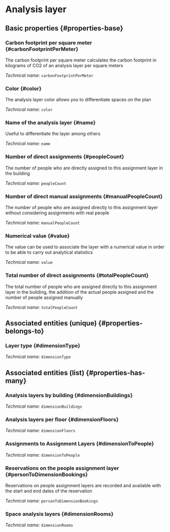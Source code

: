 # Analysis layer
<!--- THIS FILE IS GENERATED PLEASE DO NOT EDIT IT DIRECTLY --->



## Basic properties {#properties-base}

### Carbon footprint per square meter {#carbonFootprintPerMeter}

The carbon footprint per square meter calculates the carbon footprint in kilograms of CO2 of an analysis layer per square meters

*Technical name:* ```carbonFootprintPerMeter```

### Color {#color}

The analysis layer color allows you to differentiate spaces on the plan

*Technical name:* ```color```

### Name of the analysis layer {#name}

Useful to differentiate the layer among others

*Technical name:* ```name```

### Number of direct assignments {#peopleCount}

The number of people who are directly assigned to this assignment layer in the building

*Technical name:* ```peopleCount```

### Number of direct manual assignments {#manualPeopleCount}

The number of people who are assigned directly to this assignment layer without considering assignments with real people

*Technical name:* ```manualPeopleCount```

### Numerical value {#value}

The value can be used to associate the layer with a numerical value in order to be able to carry out analytical statistics

*Technical name:* ```value```

### Total number of direct assignments {#totalPeopleCount}

The total number of people who are assigned directly to this assignment layer in the building, the addition of the actual people assigned and the number of people assigned manually

*Technical name:* ```totalPeopleCount```


## Associated entities (unique) {#properties-belongs-to}

### Layer type {#dimensionType}



*Technical name:* ```dimensionType```


## Associated entities (list) {#properties-has-many}

### Analysis layers by building {#dimensionBuildings}



*Technical name:* ```dimensionBuildings```

### Analysis layers per floor {#dimensionFloors}



*Technical name:* ```dimensionFloors```

### Assignments to Assignment Layers {#dimensionToPeople}



*Technical name:* ```dimensionToPeople```

### Reservations on the people assignment layer {#personToDimensionBookings}

Reservations on people assignment layers are recorded and available with the start and end dates of the reservation

*Technical name:* ```personToDimensionBookings```

### Space analysis layers {#dimensionRooms}



*Technical name:* ```dimensionRooms```




